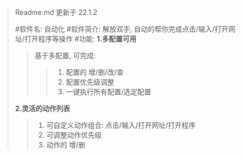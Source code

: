 >Readme.md 更新于 22.1.2
>
>#软件名: 自动化
>#软件简介: 解放双手, 自动的帮你完成点击/输入/打开网址/打开程序等操作
>#功能: 
>**1.多配置可用**
>>基于多配置, 可完成: 
>>>1. 配置的 增/删/改/查
>>>2. 配置优先级调整
>>>3. 一键执行所有配置/选定配置
> 
>**2.灵活的动作列表**
>>1. 可自定义动作组合: 点击/输入/打开网址/打开程序
>>2. 可调整动作优先级
>>3. 动作的 增/删
